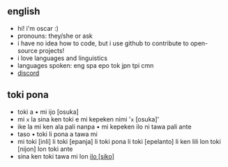 ## english
- hi! i'm oscar :)
- pronouns: they/she or ask
- i have no idea how to code, but i use github to contribute to open-source projects!
- i love languages and linguistics
- languages spoken: eng spa epo tok jpn tpi cmn
- [discord](https://discordapp.com/users/925087088418885632)

## toki pona
- toki a • mi ijo [osuka]
- mi `x` la sina ken toki e mi kepeken nimi '`x` [osuka]'
- ike la mi ken ala pali nanpa • mi kepeken ilo ni tawa pali ante
- taso • toki li pona a tawa mi
- mi toki [inli] li toki [epanja] li toki pona li toki [epelanto] li ken lili lon toki [nijon] lon toki ante
- sina ken toki tawa mi lon [ilo [siko]](https://discordapp.com/users/925087088418885632)
